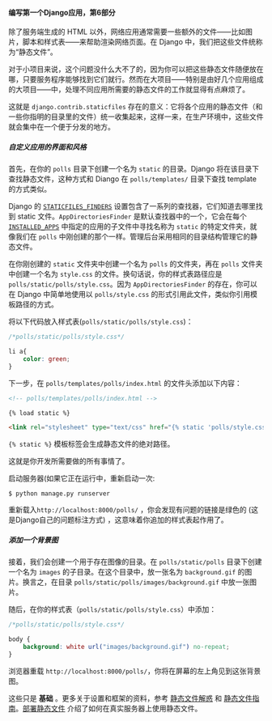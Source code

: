 #### 编写第一个Django应用，第6部分

除了服务端生成的 HTML 以外，网络应用通常需要一些额外的文件——比如图片，脚本和样式表——来帮助渲染网络页面。在 Django 中，我们把这些文件统称为“静态文件”。

对于小项目来说，这个问题没什么大不了的，因为你可以把这些静态文件随便放在哪，只要服务程序能够找到它们就行。然而在大项目——特别是由好几个应用组成的大项目——中，处理不同应用所需要的静态文件的工作就显得有点麻烦了。

这就是 `django.contrib.staticfiles` 存在的意义：它将各个应用的静态文件（和一些你指明的目录里的文件）统一收集起来，这样一来，在生产环境中，这些文件就会集中在一个便于分发的地方。

##### 自定义应用的界面和风格

首先，在你的 `polls` 目录下创建一个名为 `static` 的目录。Django 将在该目录下查找静态文件，这种方式和 Diango 在 `polls/templates/` 目录下查找 template 的方式类似。

Django 的 [`STATICFILES_FINDERS`](https://docs.djangoproject.com/zh-hans/2.2/ref/settings/#std:setting-STATICFILES_FINDERS) 设置包含了一系列的查找器，它们知道去哪里找到 static 文件。`AppDirectoriesFinder` 是默认查找器中的一个，它会在每个 [`INSTALLED_APPS`](https://docs.djangoproject.com/zh-hans/2.2/ref/settings/#std:setting-INSTALLED_APPS) 中指定的应用的子文件中寻找名称为 `static` 的特定文件夹，就像我们在 `polls` 中刚创建的那个一样。管理后台采用相同的目录结构管理它的静态文件。

在你刚创建的 `static` 文件夹中创建一个名为 `polls` 的文件夹，再在 `polls` 文件夹中创建一个名为 `style.css` 的文件。换句话说，你的样式表路径应是 `polls/static/polls/style.css`。因为 `AppDirectoriesFinder` 的存在，你可以在 Django 中简单地使用以 `polls/style.css` 的形式引用此文件，类似你引用模板路径的方式。

将以下代码放入样式表(`polls/static/polls/style.css`)：

```css
/*polls/static/polls/style.css*/

li a{
    color: green;
}
```

下一步，在 `polls/templates/polls/index.html` 的文件头添加以下内容：

```html
<!-- polls/templates/polls/index.html -->

{% load static %}

<link rel="stylesheet" type="text/css" href="{% static 'polls/style.css' %}">
```

`{% static %}` 模板标签会生成静态文件的绝对路径。

这就是你开发所需要做的所有事情了。

启动服务器(如果它正在运行中，重新启动一次:

```shell
$ python manage.py runserver
```

重新载入``http://localhost:8000/polls/`` ，你会发现有问题的链接是绿色的 (这是Django自己的问题标注方式) ，这意味着你追加的样式表起作用了。

##### 添加一个背景图

接着，我们会创建一个用于存在图像的目录。在 `polls/static/polls` 目录下创建一个名为 `images` 的子目录。在这个目录中，放一张名为 `background.gif` 的图片。换言之，在目录 `polls/static/polls/images/background.gif` 中放一张图片。

随后，在你的样式表（`polls/static/polls/style.css`）中添加：

```css
/*polls/static/polls/style.css*/

body {
    background: white url("images/background.gif") no-repeat;
}
```

浏览器重载 `http://localhost:8000/polls/`，你将在屏幕的左上角见到这张背景图。

这些只是 **基础** 。更多关于设置和框架的资料，参考 [静态文件解惑](https://docs.djangoproject.com/zh-hans/2.2/howto/static-files/) 和 [静态文件指南](https://docs.djangoproject.com/zh-hans/2.2/ref/contrib/staticfiles/)。[部署静态文件](https://docs.djangoproject.com/zh-hans/2.2/howto/static-files/deployment/) 介绍了如何在真实服务器上使用静态文件。